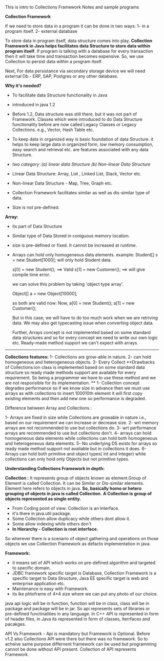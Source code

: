 This is intro to Collections Framework Notes and sample programs

**Collection Framework**

If we need to store data in a program it can be done in two ways: 
1- in a program itself. 
2- external database 

To store data in program itself, data structure comes into play. **Collection Framework in Java helps facilitates data Structure to store data within program itself**. If program is talking with a database for every transaction then it will take time and transaction becomes expensive. So, we use Collection to persist data within a program itself.

Next, For data persistance via secondary storage device we will need external Db - ERP, SAP, Postgres or any
other database. 

**Why it's needed?** 
- To facilitate data Structure functionality in Java
- introduced in java 1.2 
- Before 1.2, Data structure was still there, but it was not part of Framework. 
Classes which were introduced to do Data Structure functionality before are now called Legacy Classes or Legacy Collections.  e.g., Vector, Hash Table etc.

- To keep data in organized way is basic foundation of data Structure. it helps to keep large data in organized form, low memory consumption, easy search and retrieval etc. are features associated with any data Structure.
- _two category :(a) linear data Structure (b) Non-linear Data Structure_
- Linear Data Structure: Array, List , Linked List, Stack, Vector etc.
- Non-linear Data Structure - Map, Tree, Graph etc. 
- Collection Framework facilitates similar as well as dis-similar type of data. 
- Size is not pre-defined. 


**Array:** 
- its part of Data Structure
- Similar type of Data Stored in coniguous memory location. 
- size is pre-defined or fixed. It cannot be increased at runtime.

- Arrays can hold only homogeneous data elements.
  example: Student[] s = new Student[1000]; will only hold Student data. 
           
   s[0] = new Student();  ==> Valid
   s[1] = new Customer();  ==> will give compile time error.
  
  we can solve this problem by taking 'object type array'.
  
  Object[] a = new Object[10000];
  
  so both are valid now:
  Now, a[0] = new Student();
   a[1] = new Customer(); 
   
   But in this case, we will have to do too much work when we are retriving data. We may also get typecasting issue when converting object data. 
   
   
  Further, Arrays concept is not implemented based on some standard data structures and so for every concept we need to write our own logic etc. Ready-made method support we can't expect with arrays.
------------------------------------------------------------------------------------------------------
**Collections features:**
1- Collections are grow-able in nature.
2- can hold homogeneous and heterogeneous objects.
3- Every Collect
**Drawbacks of Collections:ion class is implemented based on some standard data structure so ready made methods support are available for every requirement. So being a programmer we have to use these method and we are not responsible for its implementation.
**
1- Collection concept degrades performance so if we know size in advance then we must use arrays as with collections to insert 100010th element it will  first copy existing elements and then add new one so performance is degraded.


Difference between Array and Collections :

1- Arrays are fixed in size while Collections are growable in nature i.e., based on our requirement we can increase or decrease size.
2- wrt memory arrays are not recommended to use but collections do.
3- wrt performance arrays are recommended to use but collections don't.
4- arrays can hold homogeneous data elements while collections can hold both homogeneous and heterogeneous data elements. 
5- No underlying DS exists for arrays so ready made method support not available but in collections it does. 
6- Arrays can hold both primitive and object types( int and Integer) while collections can only hold only Objects but not primitive types.

**Understanding Collections Framework in depth:** 

**Collection :** It represents group of objects known as element.Group of Element is called Collection. It can be Similar or Dis-similar elements. 
Element here refers to objects in java. 
**So, basically homo or hetero grouping of objects in java is called Collection.**
**A Collection is group of objects represented as single entity.**


- From Coding point of view: Collection is an Interface. 
- it's there in java.util package. 
- Some Collection allow duplicacy while others dont allow it. 
- Some allow indexing while others don't 
- **In Hierarchy - Collection is root interface.** 

So wherever there is a scenario of object gathering and operations on those objects we use Collection Framework as defacto implementation in java. 

**Framework:** 
- it means set of API which works on pre-defined algorithm and targeted to specific domain. 
-  JDBC framework specific target is Database, Collection Framework is a specific target to Data Structure, Java EE specific target is web and enterprise application etc. 
-  Maintenance is easy with Framework. 
- its lke phtoframe of 4*4 size where we can put any photo of our choice. 

java api logic will be in function, function will be in class, class will be in package and package will be in jar. 
So api represents sets of libraries or pre-defined functinalities in any language. 
In C++ API is represented in form of header files, 
in Java its represented in form of classes, iterrfaces and pacakges. 

API Vs Framework -  Api is mandatory but Framework is Optional. Before  v1.2 also Collections API were there but there was no framework. So to acheive same purpose differnent framework can be used but programming cannot be done without API present. 
Collection of API represents Framework. 






